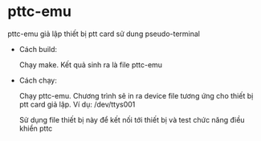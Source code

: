 # pttc-emu
pttc-emu giả lập thiết bị ptt card sử dung pseudo-terminal

* Cách build:

    Chạy make. Kết quả sinh ra là file pttc-emu

* Cách chạy:

    Chạy pttc-emu. Chương trình sẽ in ra device file tương ứng cho thiết bị ptt card giả lập. Ví dụ: /dev/ttys001

    Sử dụng file thiết bị này để kết nối tới thiết bị và test chức năng điều khiển pttc
